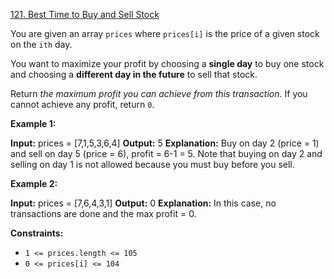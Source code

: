 [121\. Best Time to Buy and Sell Stock](https://leetcode.com/problems/best-time-to-buy-and-sell-stock/)

You are given an array `prices` where `prices[i]` is the price of a given stock on the `ith` day.

You want to maximize your profit by choosing a **single day** to buy one stock and choosing a **different day in the future** to sell that stock.

Return *the maximum profit you can achieve from this transaction*. If you cannot achieve any profit, return `0`.

**Example 1:**

**Input:** prices = [7,1,5,3,6,4]
**Output:** 5
**Explanation:** Buy on day 2 (price = 1) and sell on day 5 (price = 6), profit = 6-1 = 5.
Note that buying on day 2 and selling on day 1 is not allowed because you must buy before you sell.

**Example 2:**

**Input:** prices = [7,6,4,3,1]
**Output:** 0
**Explanation:** In this case, no transactions are done and the max profit = 0.

**Constraints:**

- `1 <= prices.length <= 105`
- `0 <= prices[i] <= 104`
